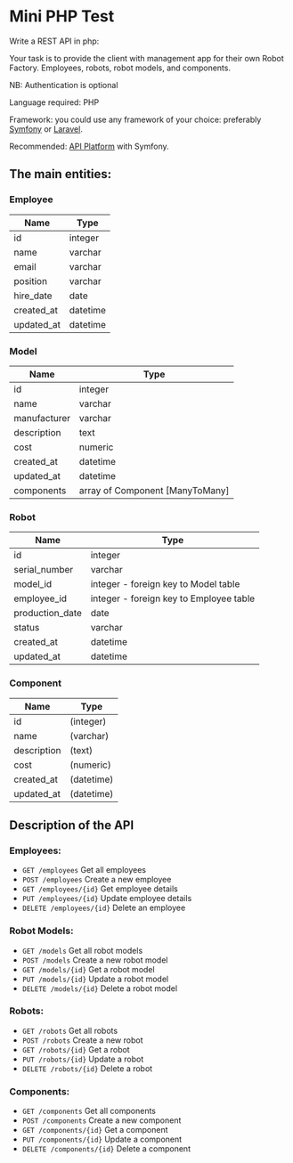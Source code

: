# Mini PHP Test

Write a REST API in php:

Your task is to provide the client with management app for their own Robot Factory. Employees, robots, robot models, and components.

NB: Authentication is optional

Language required: PHP

Framework: you could use any framework of your choice: preferably [Symfony](https://symfony.com/) or [Laravel](https://laravel.com/).

Recommended: [API Platform](https://api-platform.com/) with Symfony.

## The main entities:

### Employee
| Name       | Type     |
|------------|----------|
| id         | integer  |
| name       | varchar  |
| email      | varchar  |
| position   | varchar  |
| hire_date  | date     |
| created_at | datetime |
| updated_at | datetime |

### Model

| Name         | Type                            |
|--------------|---------------------------------|
| id           | integer                         |
| name         | varchar                         |
| manufacturer | varchar                         |
| description  | text                            |
| cost         | numeric                         |
| created_at   | datetime                        |
| updated_at   | datetime                        |
| components   | array of Component [ManyToMany] |

### Robot

| Name            | Type                                    |
|-----------------|-----------------------------------------|
| id              | integer                                 |
| serial_number   | varchar                                 |
| model_id        | integer - foreign key to Model table    |
| employee_id     | integer - foreign key to Employee table |
| production_date | date                                    |
| status          | varchar                                 |
| created_at      | datetime                                |
| updated_at      | datetime                                |

### Component

| Name        | Type       |
|-------------|------------|
| id          | (integer)  |
| name        | (varchar)  |
| description | (text)     |
| cost        | (numeric)  |
| created_at  | (datetime) |
| updated_at  | (datetime) |

## Description of the API

### Employees:

- `GET /employees` Get all employees
- `POST /employees` Create a new employee
- `GET /employees/{id}` Get employee details
- `PUT /employees/{id}` Update employee details
- `DELETE /employees/{id}` Delete an employee

### Robot Models:

- `GET /models` Get all robot models
- `POST /models` Create a new robot model
- `GET /models/{id}` Get a robot model
- `PUT /models/{id}` Update a robot model
- `DELETE /models/{id}` Delete a robot model

### Robots:

- `GET /robots` Get all robots
- `POST /robots` Create a new robot
- `GET /robots/{id}` Get a robot 
- `PUT /robots/{id}` Update a robot
- `DELETE /robots/{id}` Delete a robot

### Components:

- `GET /components` Get all components
- `POST /components` Create a new component
- `GET /components/{id}` Get a component
- `PUT /components/{id}` Update a component
- `DELETE /components/{id}` Delete a component
